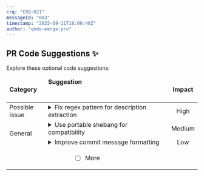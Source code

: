 ```yaml
---
crq: "CRQ-021"
messageId: "003"
timestamp: "2025-09-11T18:09:40Z"
author: "qodo-merge-pro"
---
```


## PR Code Suggestions ✨

<!-- ae9f46d -->

Explore these optional code suggestions:

<table><thead><tr><td><strong>Category</strong></td><td align=left><strong>Suggestion&nbsp; &nbsp; &nbsp; &nbsp; &nbsp; &nbsp; &nbsp; &nbsp; &nbsp; &nbsp; &nbsp; &nbsp; &nbsp; &nbsp; &nbsp; &nbsp; &nbsp; &nbsp; &nbsp; &nbsp; &nbsp; &nbsp; &nbsp; &nbsp; &nbsp; &nbsp; &nbsp; &nbsp; &nbsp; &nbsp; &nbsp; &nbsp; &nbsp; &nbsp; &nbsp; &nbsp; &nbsp; &nbsp; &nbsp; &nbsp; &nbsp; &nbsp; &nbsp; &nbsp; &nbsp; &nbsp; &nbsp; &nbsp; &nbsp; &nbsp; &nbsp; &nbsp; &nbsp; &nbsp; &nbsp; &nbsp; &nbsp; &nbsp; &nbsp; &nbsp; &nbsp; &nbsp; &nbsp; &nbsp; &nbsp; &nbsp; </strong></td><td align=center><strong>Impact</strong></td></tr><tbody><tr><td rowspan=1>Possible issue</td>
<td>



<details><summary>Fix regex pattern for description extraction</summary>

___

**The regex pattern contains invalid escape sequences and a Telugu character (\\ా) <br>which appears to be a typo. This will prevent proper extraction of the CRQ <br>description from filenames.**

[tools/gh_scripts/gh_create_crq_branches_prs.sh [42]](https://github.com/meta-introspector/git-submodules-rs-nix/pull/1/files#diff-fb696df3b164dbf27d0675f9ebdc9ca92581470d9196df21253e038c20ee71e0R42-R42)

```diff
-CRQ_DESCRIPTION=$(echo "$FILENAME" | sed -n 's/CRQ-[0-9]*-(\\ా.*\\)\\.md/\\1/p' | tr '_' '-')
+CRQ_DESCRIPTION=$(echo "$FILENAME" | sed -n 's/CRQ-[0-9]*-\(.*\)\.md/\1/p' | tr '_' '-')
```


- [ ] **Apply / Chat** <!-- /improve --apply_suggestion=0 -->


<details><summary>Suggestion importance[1-10]: 9</summary>

__

Why: The suggestion correctly identifies a typo (`\\ా`) in the `sed` regex pattern that would break the extraction of the CRQ description, which is essential for naming branches and PRs correctly.


</details></details></td><td align=center>High

</td></tr><tr><td rowspan=2>General</td>
<td>



<details><summary>Use portable shebang for compatibility</summary>

___

**The hardcoded Nix store path makes the script non-portable across different <br>systems. Use the standard portable shebang for better compatibility.**

[tools/gh_scripts/gh_create_crq_branches_prs.sh [1]](https://github.com/meta-introspector/git-submodules-rs-nix/pull/1/files#diff-fb696df3b164dbf27d0675f9ebdc9ca92581470d9196df21253e038c20ee71e0R1-R1)

```diff
-#!/nix/store/5z7w1hywa0i56d4a90fs77dj6im21jkf-bash-5.3p3/bin/bash
+#!/bin/bash
```


- [ ] **Apply / Chat** <!-- /improve --apply_suggestion=1 -->


<details><summary>Suggestion importance[1-10]: 7</summary>

__

Why: The suggestion correctly points out that the hardcoded Nix store path in the shebang makes the script non-portable, and replacing it with a standard path like `#!/bin/bash` significantly improves its usability across different systems.


</details></details></td><td align=center>Medium

</td></tr><tr><td>



<details><summary>Improve commit message formatting</summary>

___

**Using the entire CRQ file as commit message may result in overly long or <br>improperly formatted commit messages. Extract just the title or first line for a <br>cleaner commit message.**

[tools/gh_scripts/gh_create_crq_branches_prs.sh [68]](https://github.com/meta-introspector/git-submodules-rs-nix/pull/1/files#diff-fb696df3b164dbf27d0675f9ebdc9ca92581470d9196df21253e038c20ee71e0R68-R68)

```diff
-git commit -F "$CRQ_PATH"
+COMMIT_MSG="Add $(basename "$CRQ_PATH")"
+git commit -m "$COMMIT_MSG"
```


- [ ] **Apply / Chat** <!-- /improve --apply_suggestion=2 -->


<details><summary>Suggestion importance[1-10]: 4</summary>

__

Why: While using a shorter commit message is a valid stylistic preference, using the entire CRQ file content as the commit message via `git commit -F` is a deliberate design choice that is reasonable for this workflow, making this suggestion a matter of opinion rather than a necessary correction.


</details></details></td><td align=center>Low

</td></tr>
<tr><td align="center" colspan="2">

- [ ] More <!-- /improve --more_suggestions=true -->

</td><td></td></tr></tbody></table>
